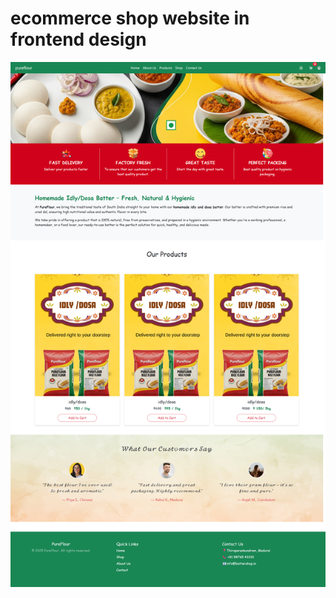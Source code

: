 # ecommerce shop website in frontend design 
![image alt](https://github.com/issakiraji/ecommerceshop/blob/fed1ee997458e54ea11d32fb060205349ab8cb35/screenshot1.png)
